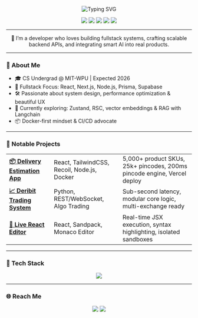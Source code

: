 <p align="center">
  <img src="https://readme-typing-svg.demolab.com?font=JetBrains+Mono&size=24&pause=1000&color=00FFFF&center=true&vCenter=true&width=800&lines=Aditya+Dhananjai+Srivastava;Fullstack+Developer+%7C+AI+Builder+%7C+Crafting+Clean+Code" alt="Typing SVG" />
</p>

<p align="center">
  <img src="https://img.shields.io/badge/React.js-blue?style=for-the-badge&logo=react" />
  <img src="https://img.shields.io/badge/Next.js-black?style=for-the-badge&logo=nextdotjs" />
  <img src="https://img.shields.io/badge/Node.js-green?style=for-the-badge&logo=nodedotjs" />
  <img src="https://img.shields.io/badge/TailwindCSS-38B2AC?style=for-the-badge&logo=tailwind-css" />
  <img src="https://img.shields.io/badge/OpenAI-000000?style=for-the-badge&logo=openai" />
</p>

---

<p align="center">
  🚀 I’m a developer who loves building fullstack systems, crafting scalable backend APIs, and integrating smart AI into real products.
</p>

---

### 🧠 About Me
- 🎓 CS Undergrad @ MIT-WPU | Expected 2026
- 🧩 Fullstack Focus: React, Next.js, Node.js, Prisma, Supabase
- 🛠 Passionate about system design, performance optimization & beautiful UX
- 🔭 Currently exploring: Zustand, RSC, vector embeddings & RAG with Langchain
- 📦 Docker-first mindset & CI/CD advocate

---

### 💼 Notable Projects
<table align="center">
  <tr>
    <td><b><a href="https://github.com/adityasri04/Delivery-Estimation-App">📦 Delivery Estimation App</a></b></td>
    <td>React, TailwindCSS, Recoil, Node.js, Docker</td>
    <td>5,000+ product SKUs, 25k+ pincodes, 200ms pincode engine, Vercel deploy</td>
  </tr>
  <tr>
    <td><b><a href="https://github.com/adityasri04/Deribit-Trading-System">📈 Deribit Trading System</a></b></td>
    <td>Python, REST/WebSocket, Algo Trading</td>
    <td>Sub-second latency, modular core logic, multi-exchange ready</td>
  </tr>
  <tr>
    <td><b><a href="https://github.com/adityasri04/Live_React_Editor">🧪 Live React Editor</a></b></td>
    <td>React, Sandpack, Monaco Editor</td>
    <td>Real-time JSX execution, syntax highlighting, isolated sandboxes</td>
  </tr>
</table>

---

### 🧰 Tech Stack
<p align="center">
  <img src="https://skillicons.dev/icons?i=js,ts,react,nextjs,nodejs,express,tailwind,prisma,supabase,docker,py,mongodb,git,github,vercel,vscode&perline=8" />
</p>

---


### 🌐 Reach Me
<p align="center">
  <a href="mailto:adityabakhsh04@gmail.com"><img src="https://img.shields.io/badge/email-%23D14836.svg?&style=for-the-badge&logo=gmail&logoColor=white"/></a>
  <a href="https://www.linkedin.com/in/adisri004/"><img src="https://img.shields.io/badge/linkedin-%230077B5.svg?&style=for-the-badge&logo=linkedin&logoColor=white" /></a>
</p>
